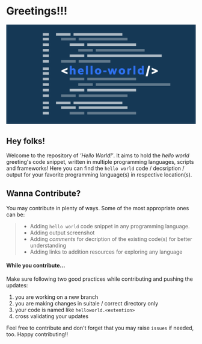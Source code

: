 # Greetings!!!  
![banner.jpg](assets/banner.png)  

## Hey folks!  
Welcome to the repository of _'Hello World!'_. It aims to hold the _hello world_ greeting's code snippet, written in multiple programming languages, scripts and frameworks! Here you can find the `hello world` code / decsription / output for your favorite programming language(s) in respective location(s).  

## Wanna Contribute?  
You may contribute in plenty of ways. Some of the most appropriate ones can be:  
> * Adding `hello world` code snippet in any programming language.  
> * Adding output screenshot  
> * Adding _comments_ for decription of the existing code(s) for better understanding  
> * Adding links to addition resources for exploring any language  

#### While you contribute...  
Make sure following two good practices while contributing and pushing the updates:  
1. you are working on a new branch  
2. you are making changes in suitale / correct directory only  
3. your code is named like `helloworld.<extention>`  
3. cross validating your updates  

Feel free to contribute and don't forget that you may raise `issues` if needed, too. Happy contributing!!  
